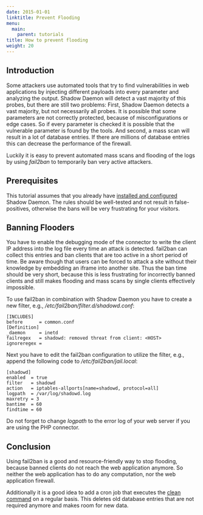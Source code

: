 ```yaml
---
date: 2015-01-01
linktitle: Prevent Flooding
menu:
  main:
    parent: tutorials
title: How to prevent flooding
weight: 20
---
```


## Introduction

Some attackers use automated tools that try to find vulnerabilities in web applications by injecting different payloads into every parameter and analyzing the output.
Shadow Daemon will detect a vast majority of this probes, but there are still two problems:
First, Shadow Daemon detects a vast majority, but not necessarily all probes.
It is possible that some parameters are not correctly protected, because of misconfigurations or edge cases.
So if every parameter is checked it is possible that the vulnerable parameter is found by the tools.
And second, a mass scan will result in a lot of database entries.
If there are millions of database entries this can decrease the performance of the firewall.

Luckily it is easy to prevent automated mass scans and flooding of the logs by using *fail2ban* to temporarily ban very active attackers.

## Prerequisites

This tutorial assumes that you already have [installed and configured](/overview/shadowd) Shadow Daemon.
The rules should be well-tested and not result in false-positives, otherwise the bans will be very frustrating for your visitors.

## Banning Flooders

You have to enable the debugging mode of the connector to write the client IP address into the log file every time an attack is detected.
fail2ban can collect this entries and ban clients that are too active in a short period of time.
Be aware though that users can be forced to attack a site without their knowledge by embedding an iframe into another site.
Thus the ban time should be very short, because this is less frustrating for incorrectly banned clients and still makes flooding and mass scans by single clients effectively impossible.

To use fail2ban in combination with Shadow Daemon you have to create a new filter, e.g., */etc/fail2ban/filter.d/shadowd.conf*:

    [INCLUDES]
    before      = common.conf
    [Definition]
    _daemon     = inetd
    failregex   = shadowd: removed threat from client: <HOST>
    ignoreregex =

Next you have to edit the fail2ban configuration to utilize the filter, e.g., append the following code to */etc/fail2ban/jail.local*:

    [shadowd]
    enabled  = true
    filter   = shadowd
    action   = iptables-allports[name=shadowd, protocol=all]
    logpath  = /var/log/shadowd.log
    maxretry = 3
    bantime  = 60
    findtime = 60

Do not forget to change *logpath* to the error log of your web server if you are using the PHP connector.

## Conclusion

Using fail2ban is a good and resource-friendly way to stop flooding, because banned clients do not reach the web application anymore.
So neither the web application has to do any computation, nor the web application firewall.

Additionally it is a good idea to add a cron job that executes the [clean command](/documentation/user_interface#clean) on a regular basis.
This deletes old database entries that are not required anymore and makes room for new data.
